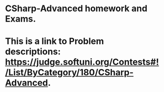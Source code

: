 # CSharp-Advanced homework and Exams.
# This is a link to Problem descriptions: https://judge.softuni.org/Contests#!/List/ByCategory/180/CSharp-Advanced.
